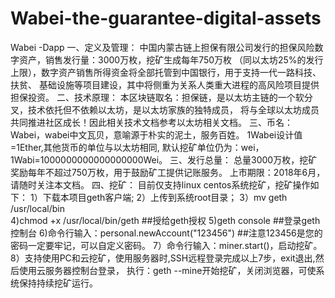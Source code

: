 # Wabei-the-guarantee-digital-assets
Wabei -Dapp
一、定义及管理：
   中国内蒙古链上担保有限公司发行的担保风险数字资产，销售发行量：3000万枚，挖矿生成每年750万枚
（同以太坊25%的发行上限），数字资产销售所得资金将全部托管到中国银行，用于支持一代一路科技、扶贫、
基础设施等项目建设，其中将侧重为关系人类重大进程的高风险项目提供担保投资。
二、技术原理：
本区块链取名：担保链，是以太坊主链的一个软分叉，技术依托但不依赖以太坊，是以太坊家族的独特成员，
将与全球以太坊成员共同推进社区成长！因此相关技术文档参考以太坊相关文档。
三、币名：
Wabei，wabei中文瓦贝，意喻源于朴实的泥土，服务百姓。
1Wabei设计值=1Ether,其他货币的单位与以太坊相同,
默认挖矿单位仍为：wei，1Wabi=1000000000000000000Wei。
三、发行总量：
总量3000万枚，挖矿奖励每年不超过750万枚，用于鼓励矿工提供记账服务。
上市期限：2018年6月，请随时关注本文档。
四、挖矿：
目前仅支持linux centos系统挖矿，挖矿操作如下：
1）下载本项目geth客户端;
2）上传到系统root目录；
3）mv geth /usr/local/bin  
4)chmod +x /usr/local/bin/geth      ##授给geth授权
5)geth console      ##登录geth控制台
6)命令行输入：personal.newAccount("123456") ##注意123456是您的密码一定要牢记，可以自定义密码。
7）命令行输入：miner.start()，启动挖矿。
8）支持使用PC和云挖矿，使用服务器时,SSH远程登录完成以上7步，exit退出,然后使用云服务器控制台登录，
执行：geth --mine开始挖矿，关闭浏览器，可使系统保持持续挖矿运行。



